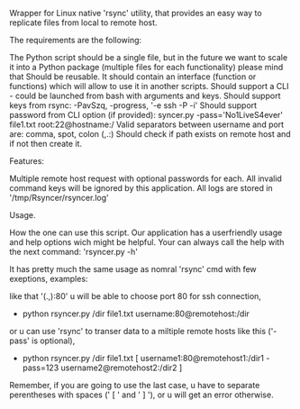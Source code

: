 Wrapper for Linux native 'rsync' utility, that provides an easy way to replicate files from local to remote host.

The requirements are the following:

The Python script should be a single file, but in the future we want to scale it into a Python package (multiple files for each functionality) please mind that
Should be reusable. It should contain an interface (function or functions) which will allow to use it in another scripts.
Should support a CLI - could be launched from bash with arguments and keys.
Should support keys from rsync: -PavSzq, -progress, '-e ssh -P -i'
Should support password from CLI option (if provided): syncer.py -pass='No1LiveS4ever' file1.txt root:22@hostname:/
Valid separators between username and port are: comma, spot, colon (,.:)
Should check if path exists on remote host and if not then create it.

Features: 

Multiple remote host request with optional passwords for each.
All invalid command keys will be ignored by this application.
All logs are stored in '/tmp/Rsyncer/rsyncer.log'

Usage.

How the one can use this script. Our application has a userfriendly usage and help options wich might be helpful. Your can always call the help with the next command: 'rsyncer.py -h'

It has pretty much the same usage as nomral 'rsync' cmd with few exeptions,
examples:

like that '(.,):80' u will be able to choose port 80 for ssh connection,
  -  python rsyncer.py /dir file1.txt username:80@remotehost:/dir

or u can use 'rsync' to transer data to a miltiple remote hosts like this ('-pass' is optional),
  -  python rsyncer.py /dir file1.txt [ username1:80@remotehost1:/dir1 -pass=123 username2@remotehost2:/dir2 ]

Remember, if you are going to use the last case, u have to separate perentheses with spaces (' [ ' and ' ] '), or u will get an error otherwise.
